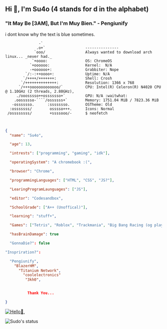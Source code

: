 ## Hi 👋, I'm Su4o (4 stands for d in the alphabet) ##

### "It May Be [3AM], But I'm Muy Bien." - Pengiunify ##

i dont know why the text is blue sometimes.

                   -`                   
                  .o+`                  --------------- 
                 `ooo/                  Always wanted to download arch linux... _never had._
                `+oooo:                 OS: ChromeOS
               `+oooooo:                Kernel:  N/A
               -+oooooo+:               Grabbiter: Nope
             `/:-:++oooo+:              Uptime: N/A
            `/++++/+++++++:             Shell: Crosh
           `/++++++++++++++:            Resolution: 1366 x 768
          `/+++ooooooooooooo/`          CPU: Intel(R) Celeron(R) N4020 CPU @ 1.10GHz (2 threads, 2.80GHz),
         ./ooosssso++osssssso+`         GPU: N/A :waitwhat:
        .oossssso-````/ossssss+`        Memory: 1751.04 MiB / 7823.36 MiB
       -osssssso.      :ssssssso.       OSTheme: Old
      :osssssss/        osssso+++.      Icons: Normal
     /ossssssss/        +ssssooo/-      $ neofetch




```json


{
  "name": "Su4o",

  "age": 13,

  "intrests": ["programming", "gaming", "idk"],

  "operatingSystem": "A chromebook :(",

  "browser": "Chrome",

  "programmingLanguages": ["HTML", "CSS", "JS?"],

  "LearingProgramLaunguages": ["JS"],

  "editor": "Codesandbox",

  "SchoolGrade": ["A++ (Unoffical)"],

  "learning": "stuff+",

  "Games": ["Tetris", "Roblox", "Trackmania", "Big Bang Racing (og player)", "Pixel Gun 3D (og player)"],

  "hasBrainDamage": true

  "GonnaDie?": false

"Inspriration?":

  "Pengiunify",
    "BlazerHM",
      "Titanium Network",
        "coolelectronics"
         "3kh0",


          Thank You...

}
```

[![Hello👋,](https://hits.sh/github.com/Su4o/hits.svg)](https://hits.sh/github.com/Su4o/hits/flat-square)

![Sudo's status](https://github-readme-stats.vercel.app/api?username=Su4o&show_icons=true&theme=vue-dark)

                          

 
                                                                

